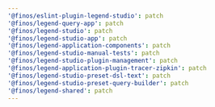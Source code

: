 ```yaml
---
'@finos/eslint-plugin-legend-studio': patch
'@finos/legend-query-app': patch
'@finos/legend-studio': patch
'@finos/legend-studio-app': patch
'@finos/legend-application-components': patch
'@finos/legend-studio-manual-tests': patch
'@finos/legend-studio-plugin-management': patch
'@finos/legend-application-plugin-tracer-zipkin': patch
'@finos/legend-studio-preset-dsl-text': patch
'@finos/legend-studio-preset-query-builder': patch
'@finos/legend-shared': patch
---
```

